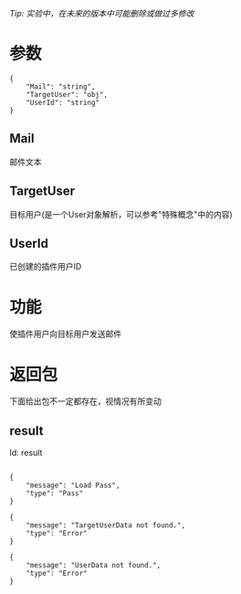 _Tip: 实验中，在未来的版本中可能删除或做过多修改_
# 参数
```
{
    "Mail": "string",
    "TargetUser": "obj",
    "UserId": "string"
}
```
## Mail
邮件文本
## TargetUser
目标用户(是一个User对象解析，可以参考"特殊概念"中的内容)
## UserId
已创建的插件用户ID
# 功能
使插件用户向目标用户发送邮件
# 返回包
下面给出包不一定都存在，视情况有所变动

## result
Id: result

```

{
    "message": "Load Pass",
    "type": "Pass"
}

{
    "message": "TargetUserData not found.",
    "type": "Error"
}

{
    "message": "UserData not found.",
    "type": "Error"
}

```

